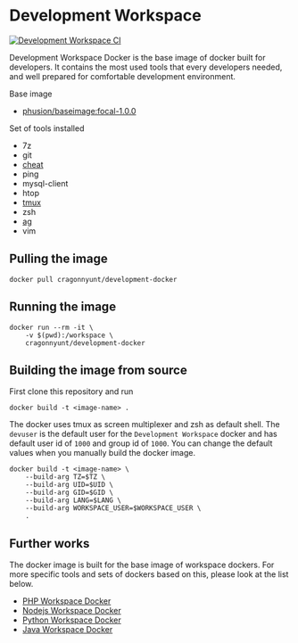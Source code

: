 # Development Workspace

[![Development Workspace CI](https://github.com/cragonnyunt/development-workspace/actions/workflows/main.yml/badge.svg?branch=main)](https://github.com/cragonnyunt/development-workspace/actions/workflows/main.yml)

Development Workspace Docker is the base image of docker built for developers. It contains the most used tools that every developers needed, and well prepared for comfortable development environment.

Base image
- [phusion/baseimage:focal-1.0.0](https://hub.docker.com/r/phusion/baseimage)

Set of tools installed
- 7z
- git
- [cheat](https://github.com/cheat/cheat)
- ping
- mysql-client
- htop
- [tmux](https://github.com/tmux/tmux)
- zsh
- [ag](https://github.com/ggreer/the_silver_searcher)
- vim

## Pulling the image

```
docker pull cragonnyunt/development-docker
```

## Running the image

```
docker run --rm -it \
    -v $(pwd):/workspace \
    cragonnyunt/development-docker
```

## Building the image from source

First clone this repository and run
```
docker build -t <image-name> .
```

The docker uses tmux as screen multiplexer and zsh as default shell. The `devuser` is the default user for the `Development Workspace` docker and has default user id of `1000` and group id of `1000`. You can change the default values when you manually build the docker image.

```
docker build -t <image-name> \
    --build-arg TZ=$TZ \
    --build-arg UID=$UID \
    --build-arg GID=$GID \
    --build-arg LANG=$LANG \
    --build-arg WORKSPACE_USER=$WORKSPACE_USER \
    .
```

## Further works

The docker image is built for the base image of workspace dockers. For more specific tools and sets of dockers based on this, please look at the list below.

- [PHP Workspace Docker](https://github.com/cragonnyunt/php-workspace)
- [Nodejs Workspace Docker](https://github.com/cragonnyunt/nodejs-workspace)
- [Python Workspace Docker](https://github.com/cragonnyunt/python-workspace)
- [Java Workspace Docker](https://github.com/cragonnyunt/java-workspace)
